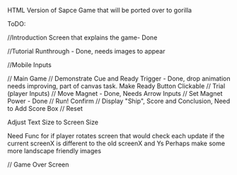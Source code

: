 HTML Version of Sapce Game that will be ported over to gorilla

ToDO:

//Introduction Screen that explains the game- Done

//Tutorial Runthrough - Done, needs images to appear

//Mobile Inputs

// Main Game
	// Demonstrate Cue and Ready Trigger - Done, drop animation needs improving, part of canvas task. Make Ready Button Clickable
	// Trial (player Inputs)
		// Move Magnet - Done, Needs Arrow Inputs
		// Set Magnet Power - Done
		// Run! Confirm 
	// Display "Ship", Score and Conclusion, Need to Add Score Box
	// Reset

Adjust Text Size to Screen Size

Need Func for if player rotates screen that would check each update if the current screenX is different to the old screenX and Ys
Perhaps make some more landscape friendly images


// Game Over Screen
